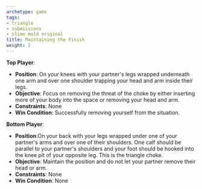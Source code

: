 ```yaml
---
archetype: game
tags:
- triangle
- submissions
- slime mold original
title: Maintaining the Finish
weight: 2
---
```


**Top Player**:
  * **Position**: On your knees with your partner's legs wrapped underneath one arm and over one shoulder trapping your head and arm inside their legs.
  * **Objective**: Focus on removing the threat of the choke by either inserting more of your body into the space or removing your head and arm.
  * **Constraints**: None
  * **Win Condition**: Successfully removing yourself from the situation.

**Bottom Player**:
  * **Position**:On your back with your legs wrapped under one of your partner's arms and over one of their shoulders. One calf should be parallel to your partner's shoulders and your foot should be hooked into the knee pit of your opposite leg. This is the triangle choke.
  * **Objective**: Maintain the position and do not let your partner remove their head or arm.
  * **Constraints**: None
  * **Win Condition**: None